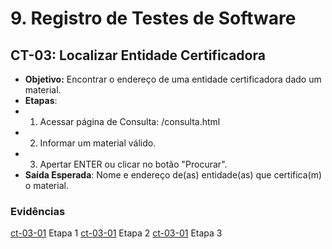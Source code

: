 # 9. Registro de Testes de Software

## CT-03: Localizar Entidade Certificadora

* **Objetivo:** Encontrar o endereço de uma entidade certificadora dado um material.
* **Etapas**: 
 * 1. Acessar página de Consulta: <url>/consulta.html
 * 2. Informar um material válido.
 * 3. Apertar ENTER ou clicar no botão "Procurar". 
* **Saída Esperada**: Nome e endereço de(as) entidade(as) que certifica(m) o material.

### Evidências

[ct-03-01](img/teste_ct-03-01.PNG)
<cente>Etapa 1</center>
[ct-03-01](img/teste_ct-03-02.PNG)
<cente>Etapa 2</center>
[ct-03-01](img/teste_ct-03-03.PNG)
<cente>Etapa 3</center>


